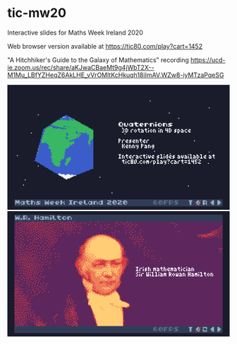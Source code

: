 # tic-mw20
Interactive slides for Maths Week Ireland 2020

Web browser version available at https://tic80.com/play?cart=1452

"A Hitchhiker's Guide to the Galaxy of Mathematics" recording https://ucd-ie.zoom.us/rec/share/aKJwaCBaeMt9g4jWbT2X--M1Mu_LBfYZHeqZ6AkLHE_vVrOMltKcHkuqh18iImAV.WZw8-iyMTzaPqeSG 

![](screen.gif)
![](screen2.gif)
